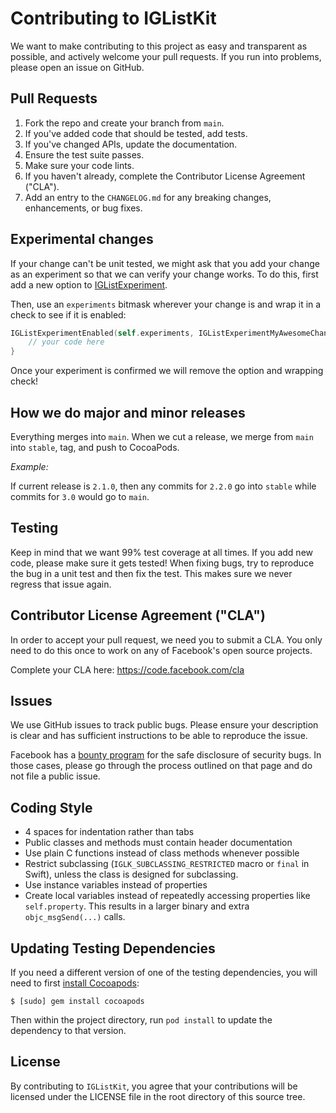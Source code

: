 # Contributing to IGListKit

We want to make contributing to this project as easy and transparent as
possible, and actively welcome your pull requests.  If you run into problems,
please open an issue on GitHub.

## Pull Requests

1. Fork the repo and create your branch from `main`.
2. If you've added code that should be tested, add tests.
3. If you've changed APIs, update the documentation.
4. Ensure the test suite passes.
5. Make sure your code lints.
6. If you haven't already, complete the Contributor License Agreement ("CLA").
7. Add an entry to the `CHANGELOG.md` for any breaking changes, enhancements, or bug fixes.

## Experimental changes

If your change can't be unit tested, we might ask that you add your change as an experiment so that we can verify your change works. To do this, first add a new option to [IGListExperiment](https://github.com/Instagram/IGListKit/blob/main/Source/Common/IGListExperiments.h#L17).

Then, use an `experiments` bitmask wherever your change is and wrap it in a check to see if it is enabled:

```swift
IGListExperimentEnabled(self.experiments, IGListExperimentMyAwesomeChange) {
    // your code here
}
```

Once your experiment is confirmed we will remove the option and wrapping check!

## How we do major and minor releases

Everything merges into `main`. When we cut a release, we merge from `main` into `stable`, tag, and push to CocoaPods.

*Example:*

If current release is `2.1.0`, then any commits for `2.2.0` go into `stable` while commits for `3.0` would go to `main`.

## Testing

Keep in mind that we want 99% test coverage at all times. If you add new code, please make sure it gets tested! When fixing bugs, try to reproduce the bug in a unit test and then fix the test. This makes sure we never regress that issue again.

## Contributor License Agreement ("CLA")

In order to accept your pull request, we need you to submit a CLA. You only need
to do this once to work on any of Facebook's open source projects.

Complete your CLA here: <https://code.facebook.com/cla>

## Issues

We use GitHub issues to track public bugs. Please ensure your description is
clear and has sufficient instructions to be able to reproduce the issue.

Facebook has a [bounty program](https://www.facebook.com/whitehat/) for the safe
disclosure of security bugs. In those cases, please go through the process
outlined on that page and do not file a public issue.

## Coding Style

* 4 spaces for indentation rather than tabs
* Public classes and methods must contain header documentation
* Use plain C functions instead of class methods whenever possible
* Restrict subclassing (`IGLK_SUBCLASSING_RESTRICTED` macro or `final` in Swift), unless the class is designed for subclassing.
* Use instance variables instead of properties
* Create local variables instead of repeatedly accessing properties like `self.property`. This results in a larger binary and extra `objc_msgSend(...)` calls.

## Updating Testing Dependencies

If you need a different version of one of the testing dependencies, you will need to first [install Cocoapods](https://guides.cocoapods.org/using/getting-started.html):

```
$ [sudo] gem install cocoapods
```

Then within the project directory, run `pod install` to update the dependency to that version.

## License

By contributing to `IGListKit`, you agree that your contributions will be licensed under the LICENSE file in the root directory of this source tree.
